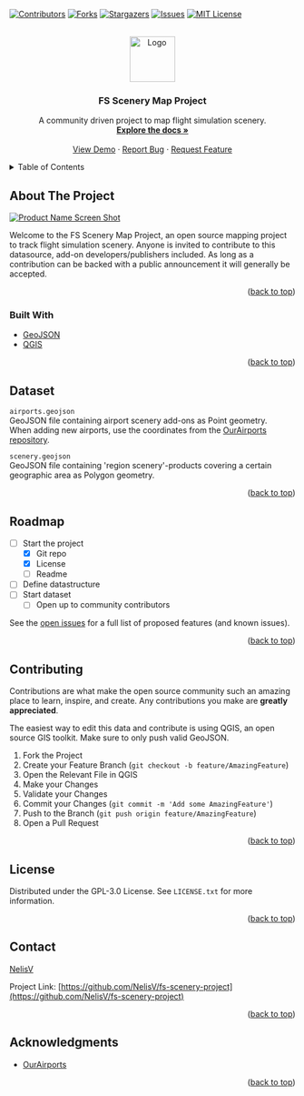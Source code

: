 <div id="top"></div>
<!--
*** Thanks for checking out the Best-README-Template. If you have a suggestion
*** that would make this better, please fork the repo and create a pull request
*** or simply open an issue with the tag "enhancement".
*** Don't forget to give the project a star!
*** Thanks again! Now go create something AMAZING! :D
-->



<!-- PROJECT SHIELDS -->
<!--
*** I'm using markdown "reference style" links for readability.
*** Reference links are enclosed in brackets [ ] instead of parentheses ( ).
*** See the bottom of this document for the declaration of the reference variables
*** for contributors-url, forks-url, etc. This is an optional, concise syntax you may use.
*** https://www.markdownguide.org/basic-syntax/#reference-style-links
-->
[![Contributors][contributors-shield]][contributors-url]
[![Forks][forks-shield]][forks-url]
[![Stargazers][stars-shield]][stars-url]
[![Issues][issues-shield]][issues-url]
[![MIT License][license-shield]][license-url]



<!-- PROJECT LOGO -->
<br />
<div align="center">
  <a href="https://github.com/NelisV/fs-scenery-project">
    <img src="images/logo.png" alt="Logo" width="80" height="80">
  </a>

<h3 align="center">FS Scenery Map Project</h3>

  <p align="center">
    A community driven project to map flight simulation scenery. 
    <br />
    <a href="https://github.com/NelisV/fs-scenery-project"><strong>Explore the docs »</strong></a>
    <br />
    <br />
    <a href="https://github.com/NelisV/fs-scenery-project">View Demo</a>
    ·
    <a href="https://github.com/NelisV/fs-scenery-project/issues">Report Bug</a>
    ·
    <a href="https://github.com/NelisV/fs-scenery-project/issues">Request Feature</a>
  </p>
</div>



<!-- TABLE OF CONTENTS -->
<details>
  <summary>Table of Contents</summary>
  <ol>
    <li>
      <a href="#about-the-project">About The Project</a>
      <ul>
        <li><a href="#built-with">Built With</a></li>
      </ul>
    </li>
    <li>
      <a href="#getting-started">Getting Started</a>
      <ul>
        <li><a href="#prerequisites">Prerequisites</a></li>
        <li><a href="#installation">Installation</a></li>
      </ul>
    </li>
    <li><a href="#usage">Usage</a></li>
    <li><a href="#roadmap">Roadmap</a></li>
    <li><a href="#contributing">Contributing</a></li>
    <li><a href="#license">License</a></li>
    <li><a href="#contact">Contact</a></li>
    <li><a href="#acknowledgments">Acknowledgments</a></li>
  </ol>
</details>



<!-- ABOUT THE PROJECT -->
## About The Project

[![Product Name Screen Shot][product-screenshot]](https://example.com)

Welcome to the FS Scenery Map Project, an open source mapping project to track flight simulation scenery. Anyone is invited to contribute to this datasource, add-on developers/publishers included. As long as a contribution can be backed with a public announcement it will generally be accepted.

<p align="right">(<a href="#top">back to top</a>)</p>



### Built With

* [GeoJSON](https://datatracker.ietf.org/doc/html/rfc7946)
* [QGIS](https://qgis.org)

<p align="right">(<a href="#top">back to top</a>)</p>



<!-- USAGE EXAMPLES -->
## Dataset

`airports.geojson`<br>
GeoJSON file containing airport scenery add-ons as Point geometry.<br>
When adding new airports, use the coordinates from the [OurAirports repository](https://github.com/davidmegginson/ourairports-data).

`scenery.geojson`<br>
GeoJSON file containing 'region scenery'-products covering a certain geographic area as Polygon geometry.

<p align="right">(<a href="#top">back to top</a>)</p>



<!-- ROADMAP -->
## Roadmap

- [ ] Start the project
    - [x] Git repo
    - [x] License
    - [ ] Readme
- [ ] Define datastructure
- [ ] Start dataset
    - [ ] Open up to community contributors

See the [open issues](https://github.com/NelisV/fs-scenery-project/issues) for a full list of proposed features (and known issues).

<p align="right">(<a href="#top">back to top</a>)</p>



<!-- CONTRIBUTING -->
## Contributing

Contributions are what make the open source community such an amazing place to learn, inspire, and create. Any contributions you make are **greatly appreciated**.

The easiest way to edit this data and contribute is using QGIS, an open source GIS toolkit. Make sure to only push valid GeoJSON.

1. Fork the Project
2. Create your Feature Branch (`git checkout -b feature/AmazingFeature`)
3. Open the Relevant File in QGIS
4. Make your Changes
5. Validate your Changes
6. Commit your Changes (`git commit -m 'Add some AmazingFeature'`)
7. Push to the Branch (`git push origin feature/AmazingFeature`)
8. Open a Pull Request

<p align="right">(<a href="#top">back to top</a>)</p>



<!-- LICENSE -->
## License

Distributed under the GPL-3.0 License. See `LICENSE.txt` for more information.

<p align="right">(<a href="#top">back to top</a>)</p>



<!-- CONTACT -->
## Contact

[NelisV](https://github.com/NelisV)

Project Link: [https://github.com/NelisV/fs-scenery-project](https://github.com/NelisV/fs-scenery-project)

<p align="right">(<a href="#top">back to top</a>)</p>



<!-- ACKNOWLEDGMENTS -->
## Acknowledgments

* [OurAirports](https://github.com/davidmegginson/ourairports-data)

<p align="right">(<a href="#top">back to top</a>)</p>



<!-- MARKDOWN LINKS & IMAGES -->
<!-- https://www.markdownguide.org/basic-syntax/#reference-style-links -->
[contributors-shield]: https://img.shields.io/github/contributors/NelisV/fs-scenery-project.svg?style=for-the-badge
[contributors-url]: https://github.com/NelisV/fs-scenery-project/graphs/contributors
[forks-shield]: https://img.shields.io/github/forks/NelisV/fs-scenery-project.svg?style=for-the-badge
[forks-url]: https://github.com/NelisV/fs-scenery-project/network/members
[stars-shield]: https://img.shields.io/github/stars/NelisV/fs-scenery-project.svg?style=for-the-badge
[stars-url]: https://github.com/NelisV/fs-scenery-project/stargazers
[issues-shield]: https://img.shields.io/github/issues/NelisV/fs-scenery-project.svg?style=for-the-badge
[issues-url]: https://github.com/NelisV/fs-scenery-project/issues
[license-shield]: https://img.shields.io/github/license/NelisV/fs-scenery-project.svg?style=for-the-badge
[license-url]: https://github.com/NelisV/fs-scenery-project/blob/master/LICENSE.txt
[linkedin-shield]: https://img.shields.io/badge/-LinkedIn-black.svg?style=for-the-badge&logo=linkedin&colorB=555
[linkedin-url]: https://linkedin.com/in/linkedin_username
[product-screenshot]: images/screenshot.png